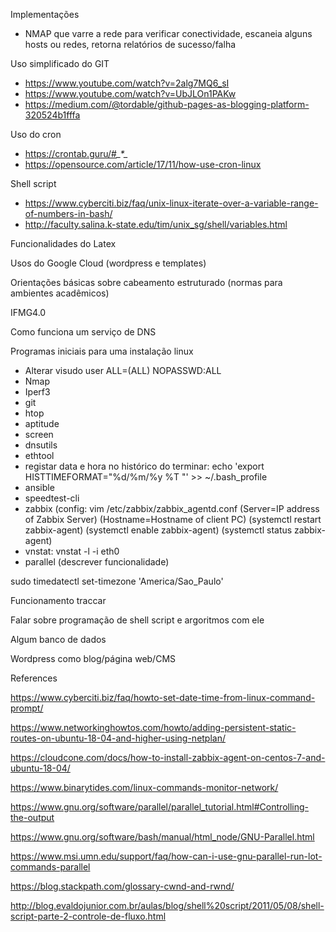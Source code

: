 Implementações
- NMAP que varre a rede para verificar conectividade, escaneia alguns hosts ou redes, retorna relatórios de sucesso/falha


Uso simplificado do GIT
- https://www.youtube.com/watch?v=2alg7MQ6_sI
- https://www.youtube.com/watch?v=UbJLOn1PAKw
- https://medium.com/@tordable/github-pages-as-blogging-platform-320524b1fffa

Uso do cron
- https://crontab.guru/#*_*_*_*_*
- https://opensource.com/article/17/11/how-use-cron-linux

Shell script
- https://www.cyberciti.biz/faq/unix-linux-iterate-over-a-variable-range-of-numbers-in-bash/
- http://faculty.salina.k-state.edu/tim/unix_sg/shell/variables.html

Funcionalidades do Latex

Usos do Google Cloud (wordpress e templates)

Orientações básicas sobre cabeamento estruturado (normas para ambientes acadêmicos)

IFMG4.0

Como funciona um serviço de DNS

Programas iniciais para uma instalação linux
- Alterar visudo user ALL=(ALL) NOPASSWD:ALL
- Nmap
- Iperf3
- git
- htop
- aptitude
- screen
- dnsutils
- ethtool
- registar data e hora no histórico do terminar: echo 'export HISTTIMEFORMAT="%d/%m/%y %T "' >> ~/.bash_profile
- ansible
- speedtest-cli
- zabbix (config:  vim /etc/zabbix/zabbix_agentd.conf (Server=IP address of Zabbix Server)  (Hostname=Hostname of client PC) (systemctl restart zabbix-agent) (systemctl enable zabbix-agent) (systemctl status zabbix-agent)
- vnstat: vnstat -l -i eth0
- parallel (descrever funcionalidade)


sudo timedatectl set-timezone 'America/Sao_Paulo'


Funcionamento traccar

Falar sobre programação de shell script e argoritmos com ele

Algum banco de dados

Wordpress como blog/página web/CMS

References

https://www.cyberciti.biz/faq/howto-set-date-time-from-linux-command-prompt/

https://www.networkinghowtos.com/howto/adding-persistent-static-routes-on-ubuntu-18-04-and-higher-using-netplan/

https://cloudcone.com/docs/how-to-install-zabbix-agent-on-centos-7-and-ubuntu-18-04/

https://www.binarytides.com/linux-commands-monitor-network/

https://www.gnu.org/software/parallel/parallel_tutorial.html#Controlling-the-output

https://www.gnu.org/software/bash/manual/html_node/GNU-Parallel.html

https://www.msi.umn.edu/support/faq/how-can-i-use-gnu-parallel-run-lot-commands-parallel

https://blog.stackpath.com/glossary-cwnd-and-rwnd/

http://blog.evaldojunior.com.br/aulas/blog/shell%20script/2011/05/08/shell-script-parte-2-controle-de-fluxo.html


